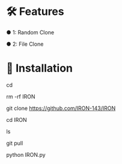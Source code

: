 # 🛠️ Features
● 1: Random Clone

● 2: File Clone

# 🚀 Installation

cd

rm -rf IRON

git clone https://github.com/IRON-143/IRON

cd IRON

ls

git pull 

python IRON.py
